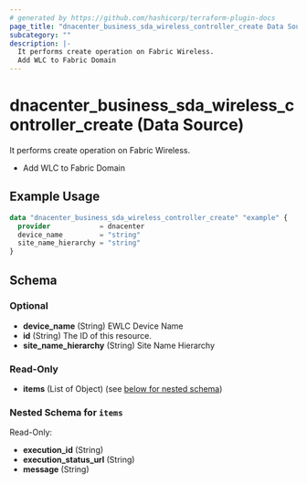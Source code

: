 ```yaml
---
# generated by https://github.com/hashicorp/terraform-plugin-docs
page_title: "dnacenter_business_sda_wireless_controller_create Data Source - terraform-provider-dnacenter"
subcategory: ""
description: |-
  It performs create operation on Fabric Wireless.
  Add WLC to Fabric Domain
---
```


# dnacenter_business_sda_wireless_controller_create (Data Source)

It performs create operation on Fabric Wireless.

- Add WLC to Fabric Domain

## Example Usage

```terraform
data "dnacenter_business_sda_wireless_controller_create" "example" {
  provider            = dnacenter
  device_name         = "string"
  site_name_hierarchy = "string"
}
```

<!-- schema generated by tfplugindocs -->
## Schema

### Optional

- **device_name** (String) EWLC Device Name
- **id** (String) The ID of this resource.
- **site_name_hierarchy** (String) Site Name Hierarchy

### Read-Only

- **items** (List of Object) (see [below for nested schema](#nestedatt--items))

<a id="nestedatt--items"></a>
### Nested Schema for `items`

Read-Only:

- **execution_id** (String)
- **execution_status_url** (String)
- **message** (String)


